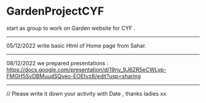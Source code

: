 # GardenProjectCYF

start as group to work on Garden website for CYF .

----------------------------

05/12/2022 write basic Html of Home page from Sahar.

----------------------------
08/12/2022
we prepared presentations :
https://docs.google.com/presentation/d/19nv_9J6ZR5eCWLyp-FMGH5SvDBMuudSQyeo-EOEtvz8/edit?usp=sharing

----------------------------
// Please write it down your activity with Date , thanks ladies xx


